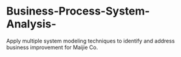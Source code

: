 # Business-Process-System-Analysis-
Apply multiple system modeling techniques to identify and address business improvement for Maijie Co. 
